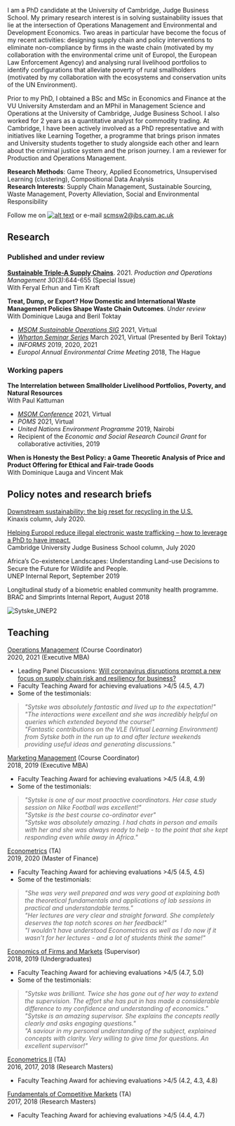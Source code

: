 I am a PhD candidate at the University of Cambridge, Judge Business School. My primary research interest is in solving sustainability issues that lie at the intersection of Operations Management and Environmental and Development Economics. Two areas in particular have become the focus of my recent activities: designing supply chain and policy interventions to eliminate non-compliance by firms in the waste chain (motivated by my collaboration with the environmental crime unit of Europol, the European Law Enforcement Agency) and analysing rural livelihood portfolios to identify configurations that alleviate poverty of rural smallholders (motivated by my collaboration with the ecosystems and conservation units of the UN Environment).

Prior to my PhD, I obtained a BSc and MSc in Economics and Finance at the VU University Amsterdam and an MPhil in Management Science and Operations at the University of Cambridge, Judge Business School. I also worked for 2 years as a quantitative analyst for commodity trading. At Cambridge, I have been actively involved as a PhD representative and with initiatives like Learning Together, a programme that brings prison inmates and University students together to study alongside each other and learn about the criminal justice system and the prison journey. I am a reviewer for Production and Operations Management.

**Research Methods**: Game Theory, Applied Econometrics, Unsupervised Learning (clustering), Compositional Data Analysis\
**Research Interests**: Supply Chain Management, Sustainable Sourcing, Waste Management, Poverty Alleviation, Social and Environmental Responsibility

[1.2]: http://i.imgur.com/wWzX9uB.png
[1]: http://www.twitter.com/sytskewijnsma
Follow me on [![alt text][1.2]][1] or e-mail scmsw2@jbs.cam.ac.uk

## Research

### Published and under review
[**Sustainable Triple-A Supply Chains**](https://onlinelibrary.wiley.com/doi/10.1111/poms.13306). 2021. _Production and Operations Management 30(3)_:644-655 (Special Issue)\
With Feryal Erhun and Tim Kraft

**Treat, Dump, or Export? How Domestic and International Waste Management Policies Shape Waste Chain Outcomes**. _Under review_\
With Dominique Lauga and Beril Toktay
- [_MSOM Sustainable Operations SIG_](https://whova.com/portal/webapp/masom_202106/Agenda/1656151) 2021, Virtual
- [_Wharton Seminar Series_](https://papers.ssrn.com/sol3/papers.cfm?abstract_id=3876398) March 2021, Virtual (Presented by Beril Toktay)
- _INFORMS_ 2019, 2020, 2021
- _Europol Annual Environmental Crime Meeting_ 2018, The Hague

### Working papers

**The Interrelation between Smallholder Livelihood Portfolios, Poverty, and Natural Resources**\
With Paul Kattuman
- [_MSOM Conference_](https://whova.com/portal/webapp/masom_202106/Agenda/1681660) 2021, Virtual
- _POMS_ 2021, Virtual
- _United Nations Environment Programme_ 2019, Nairobi
- Recipient of the _Economic and Social Research Council Grant_ for collaborative activities, 2019

**When is Honesty the Best Policy: a Game Theoretic Analysis of Price and Product Offering for Ethical and Fair-trade Goods**\
With Dominique Lauga and Vincent Mak

## Policy notes and research briefs

[Downstream sustainability: the big reset for recycling in the U.S.](https://www.kinaxis.com/en/blog/downstream-sustainability-big-reset-recycling-us)\
Kinaxis column, July 2020.

[Helping Europol reduce illegal electronic waste trafficking – how to leverage a PhD to have impact.](https://www.jbs.cam.ac.uk/insight/2020/helping-europol-reduce-illegal-electronic-waste-trafficking-how-to-leverage-a-phd-to-have-impact/)\
Cambridge University Judge Business School column, July 2020

Africa’s Co-existence Landscapes: Understanding Land-use Decisions to Secure the Future for Wildlife and People. \
UNEP Internal Report, September 2019

Longitudinal study of a biometric enabled community health programme. \
BRAC and Simprints Internal Report, August 2018

![Sytske_UNEP2](https://user-images.githubusercontent.com/83771707/117344342-322f6f00-ae9d-11eb-8846-c7fa93d3f068.jpg)

## Teaching
[Operations Management](https://www.jbs.cam.ac.uk/programmes/executive-mba/curriculum/programme-structure/courses/) (Course Coordinator)\
2020, 2021 (Executive MBA)
- Leading Panel Discussions: [Will coronavirus disruptions prompt a new focus on supply chain risk and resiliency for business?](https://www.jbs.cam.ac.uk/insight/2020/supply-chain-resiliency/)
- Faculty Teaching Award for achieving evaluations >4/5 (4.5, 4.7)
- Some of the testimonials:
>_"Sytske was absolutely fantastic and lived up to the expectation!"_\
>_"The interactions were excellent and she was incredibly helpful on queries which extended beyond the course!"_\
>_"Fantastic contributions on the VLE (Virtual Learning Environment) from Sytske both in the run up to and after lecture weekends providing useful ideas and generating discussions."_

[Marketing Management](https://www.jbs.cam.ac.uk/programmes/executive-mba/curriculum/programme-structure/courses/) (Course Coordinator)\
2018, 2019 (Executive MBA)
- Faculty Teaching Award for achieving evaluations >4/5 (4.8, 4.9)
- Some of the testimonials:
>_"Sytske is one of our most proactive coordinators. Her case study session on Nike Football was excellent!"_\
>_"Sytske is the best course co-ordinator ever"_\
>_"Sytske was absolutely amazing. I had chats in person and emails with her and she was always ready to help - to the point that she kept responding even while away in Africa."_

[Econometrics](https://www.jbs.cam.ac.uk/programmes/master-of-finance/curriculum/core-courses/) (TA)\
2019, 2020 (Master of Finance)
- Faculty Teaching Award for achieving evaluations >4/5 (4.5, 4.5)
- Some of the testimonials:
>_"She was very well prepared and was very good at explaining both the theoretical fundamentals and applications of lab sessions in practical and understandable terms."_\
>_"Her lectures are very clear and straight forward. She completely deserves the top notch scores on her feedback!"_\
>_"I wouldn't have understood Econometrics as well as I do now if it wasn’t for her lectures -  and a lot of students think the same!"_

[Economics of Firms and Markets]() (Supervisor)\
2018, 2019 (Undergraduates)
- Faculty Teaching Award for achieving evaluations >4/5 (4.7, 5.0)
- Some of the testimonials:
>_"Sytske was brilliant. Twice she has gone out of her way to extend the supervision. The effort she has put in has made a considerable difference to my confidence and understanding of economics."_\
>_"Sytske is an amazing supervisor. She explains the concepts really clearly and asks engaging questions."_\
>_"A saviour in my personal understanding of the subject, explained concepts with clarity. Very willing to give time for questions. An excellent supervisor!"_

[Econometrics II](https://www.jbs.cam.ac.uk/programmes/research-programmes/research-masters/mphil-strategy-marketing-operations/programme-overview/the-operations-technology-management-specialisation/) (TA)\
2016, 2017, 2018 (Research Masters)
- Faculty Teaching Award for achieving evaluations >4/5 (4.2, 4.3, 4.8)

[Fundamentals of Competitive Markets](https://www.jbs.cam.ac.uk/programmes/research-programmes/research-masters/mphil-strategy-marketing-operations/programme-overview/the-operations-technology-management-specialisation/) (TA)\
2017, 2018 (Research Masters)
- Faculty Teaching Award for achieving evaluations >4/5 (4.4, 4.7)
